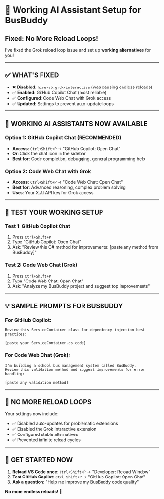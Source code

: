 # 🚀 Working AI Assistant Setup for BusBuddy
## Fixed: No More Reload Loops!

I've fixed the Grok reload loop issue and set up **working alternatives** for you!

---

## ✅ **WHAT'S FIXED**

- ❌ **Disabled**: `hive-vb.grok-interactive` (was causing endless reloads)
- ✅ **Enabled**: GitHub Copilot Chat (most reliable)
- ✅ **Configured**: Code Web Chat with Grok access
- ✅ **Updated**: Settings to prevent auto-update loops

---

## 🎯 **WORKING AI ASSISTANTS NOW AVAILABLE**

### **Option 1: GitHub Copilot Chat (RECOMMENDED)**
- **Access**: `Ctrl+Shift+P` → "GitHub Copilot: Open Chat"
- **Or**: Click the chat icon in the sidebar
- **Best for**: Code completion, debugging, general programming help

### **Option 2: Code Web Chat with Grok**
- **Access**: `Ctrl+Shift+P` → "Code Web Chat: Open Chat"
- **Best for**: Advanced reasoning, complex problem solving
- **Uses**: Your X.AI API key for Grok access

---

## 🧪 **TEST YOUR WORKING SETUP**

### **Test 1: GitHub Copilot Chat**
1. Press `Ctrl+Shift+P`
2. Type "GitHub Copilot: Open Chat"
3. Ask: "Review this C# method for improvements: [paste any method from BusBuddy]"

### **Test 2: Code Web Chat (Grok)**
1. Press `Ctrl+Shift+P`
2. Type "Code Web Chat: Open Chat"
3. Ask: "Analyze my BusBuddy project and suggest top improvements"

---

## 💡 **SAMPLE PROMPTS FOR BUSBUDDY**

### **For GitHub Copilot:**
```
Review this ServiceContainer class for dependency injection best practices:

[paste your ServiceContainer.cs code]
```

### **For Code Web Chat (Grok):**
```
I'm building a school bus management system called BusBuddy.
Review this validation method and suggest improvements for error handling:

[paste any validation method]
```

---

## 🔧 **NO MORE RELOAD LOOPS**

Your settings now include:
- ✅ Disabled auto-updates for problematic extensions
- ✅ Disabled the Grok Interactive extension
- ✅ Configured stable alternatives
- ✅ Prevented infinite reload cycles

---

## 🚀 **GET STARTED NOW**

1. **Reload VS Code once**: `Ctrl+Shift+P` → "Developer: Reload Window"
2. **Test GitHub Copilot**: `Ctrl+Shift+P` → "GitHub Copilot: Open Chat"
3. **Ask a question**: "Help me improve my BusBuddy code quality"

**No more endless reloads!** 🎉
